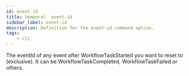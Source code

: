 ```yaml
---
id: event-id
title: temporal  event-id
sidebar_label: event-id
description: Definition for the event-id command option.
tags:
	- cli
---
```


 The eventId of any event after WorkflowTaskStarted you want to reset to (exclusive). It can be WorkflowTaskCompleted, WorkflowTaskFailed or others.
